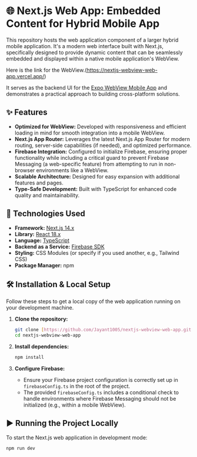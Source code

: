 # 🌐 Next.js Web App: Embedded Content for Hybrid Mobile App

This repository hosts the web application component of a larger hybrid mobile application. It's a modern web interface built with Next.js, specifically designed to provide dynamic content that can be seamlessly embedded and displayed within a native mobile application's WebView.

Here is the link for the WebView.(https://nextjs-webview-web-app.vercel.app/)

It serves as the backend UI for the [Expo WebView Mobile App](https://github.com/Jayant1005/expo-webview-mobile-app) and demonstrates a practical approach to building cross-platform solutions.

## ✨ Features

* **Optimized for WebView:** Developed with responsiveness and efficient loading in mind for smooth integration into a mobile WebView.
* **Next.js App Router:** Leverages the latest Next.js App Router for modern routing, server-side capabilities (if needed), and optimized performance.
* **Firebase Integration:** Configured to initialize Firebase, ensuring proper functionality while including a critical guard to prevent Firebase Messaging (a web-specific feature) from attempting to run in non-browser environments like a WebView.
* **Scalable Architecture:** Designed for easy expansion with additional features and pages.
* **Type-Safe Development:** Built with TypeScript for enhanced code quality and maintainability.

## 🚀 Technologies Used

* **Framework:** [Next.js 14.x](https://nextjs.org/)
* **Library:** [React 18.x](https://react.dev/)
* **Language:** [TypeScript](https://www.typescriptlang.org/)
* **Backend as a Service:** [Firebase SDK](https://firebase.google.com/docs/web/setup)
* **Styling:** CSS Modules (or specify if you used another, e.g., Tailwind CSS)
* **Package Manager:** npm

## 🛠️ Installation & Local Setup

Follow these steps to get a local copy of the web application running on your development machine.

1.  **Clone the repository:**
    ```bash
    git clone [https://github.com/Jayant1005/nextjs-webview-web-app.git](https://github.com/Jayant1005/nextjs-webview-web-app.git)
    cd nextjs-webview-web-app
    ```

2.  **Install dependencies:**
    ```bash
    npm install
    ```

3.  **Configure Firebase:**
    * Ensure your Firebase project configuration is correctly set up in `firebaseConfig.ts` in the root of the project.
    * The provided `firebaseConfig.ts` includes a conditional check to handle environments where Firebase Messaging should not be initialized (e.g., within a mobile WebView).

## ▶️ Running the Project Locally

To start the Next.js web application in development mode:

```bash
npm run dev
